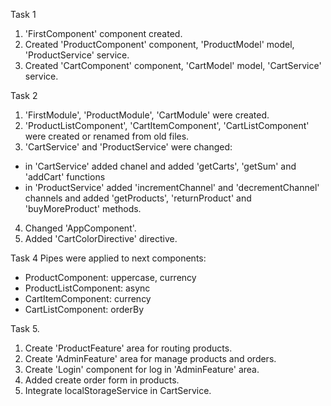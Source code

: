 Task 1
1. 'FirstComponent' component created.
2. Created 'ProductComponent' component, 'ProductModel' model, 'ProductService' service.
3. Created 'CartComponent' component, 'CartModel' model, 'CartService' service.

Task 2
1. 'FirstModule', 'ProductModule', 'CartModule' were created.
2. 'ProductListComponent', 'CartItemComponent', 'CartListComponent' were created or renamed from old files.
3. 'CartService' and 'ProductService' were changed: 
 - in 'CartService' added chanel and added  'getCarts', 'getSum' and 'addCart' functions
 - in 'ProductService' added 'incrementChannel' and 'decrementChannel' channels and added 'getProducts', 'returnProduct' and 'buyMoreProduct' methods.
4. Changed 'AppComponent'.
5. Added 'CartColorDirective' directive.

Task 4
Pipes were applied to next components:
 - ProductComponent: uppercase, currency
 - ProductListComponent: async
 - CartItemComponent: currency
 - CartListComponent: orderBy

 Task 5.
 1. Create 'ProductFeature' area for routing products.
 2. Create 'AdminFeature' area for manage products and orders.
 3. Create 'Login' component for log in 'AdminFeature' area.
 4. Added create order form in products.
 5. Integrate localStorageService in CartService.